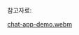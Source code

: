 참고자료: 

[chat-app-demo.webm](https://user-images.githubusercontent.com/40317114/217275886-4334ed5a-689d-4c48-8898-b9871398b7ce.webm)


